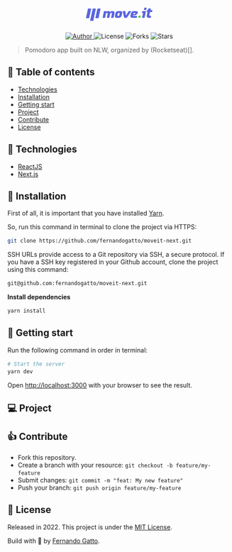 <h1 align="center">
   <img
        alt="Move.it"
        title="Move.it"
        src=".github/logo.svg"
        width="150"
    />
</h1>

<p align="center">
  <a href="https://github.com/fernandogatto/" target="_blank">
    <img src="https://img.shields.io/badge/author-fernandogatto-5965e0" alt="Author">
  </a>

  <img src="https://img.shields.io/badge/license-MIT-%235965e0" alt="License">

  <img src="https://img.shields.io/github/forks/fernandogatto/moveit-next?color=5965e0" alt="Forks">

  <img src="https://img.shields.io/github/stars/fernandogatto/moveit-next?color=5965e0" alt="Stars">
</p>

> Pomodoro app built on NLW, organized by (Rocketseat)[].

## 🔗 Table of contents
- [Technologies](#technologies)
- [Installation](#installation)
- [Getting start](#start)
- [Project](#project)
- [Contribute](#contribute)
- [License](#license)

## 📌 Technologies <a name="technologies"/>

- [ReactJS](https://pt-br.reactjs.org/)
- [Next.js](https://nextjs.org/)

## 📂 Installation <a name="installation"/>

First of all, it is important that you have installed [Yarn](https://yarnpkg.com/).

So, run this command in terminal to clone the project via HTTPS:

```bash
git clone https://github.com/fernandogatto/moveit-next.git
```

SSH URLs provide access to a Git repository via SSH, a secure protocol. If you have a SSH key registered in your Github account, clone the project using this command:

```bash
git@github.com:fernandogatto/moveit-next.git
```

**Install dependencies**

```bash
yarn install
```

## 🚀 Getting start <a name="start"/>

Run the following command in order in terminal:

```bash
# Start the server
yarn dev
```

Open [http://localhost:3000](http://localhost:3000) with your browser to see the result.

## 💻 Project <a name="project"/>

## 👍 Contribute <a name="contribute"/>

- Fork this repository.
- Create a branch with your resource: ```git checkout -b feature/my-feature```
- Submit changes: ```git commit -m "feat: My new feature"```
- Push your branch: ```git push origin feature/my-feature```

## 📕 License <a name="license"/>

Released in 2022. This project is under the [MIT License](https://choosealicense.com/licenses/mit/).

Build with 💙 by [Fernando Gatto](https://github.com/fernandogatto/).
